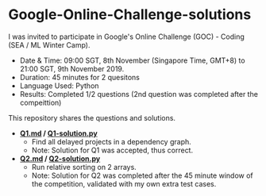 # Google-Online-Challenge-solutions
I was invited to participate in Google's Online Challenge (GOC) - Coding (SEA / ML Winter Camp).  
* Date & Time: 09:00 SGT, 8th November (Singapore Time, GMT+8) to 21:00 SGT, 9th November 2019.  
* Duration: 45 minutes for 2 quesitons
* Language Used: Python
* Results: Completed 1/2 questions (2nd question was completed after the compeittion)

This repository shares the questions and solutions.  
* **[Q1.md](Q1.md) / [Q1-solution.py](Q1-solution.py)**
  * Find all delayed projects in a dependency graph.
  * Note: Solution for Q1 was accepted, thus correct.
* **[Q2.md](Q1.md) / [Q2-solution.py](Q2-solution.py)**
  * Run relative sorting on 2 arrays.
  * Note: Solution for Q2 was completed after the 45 minute window of the competition, validated with my own extra test cases.
